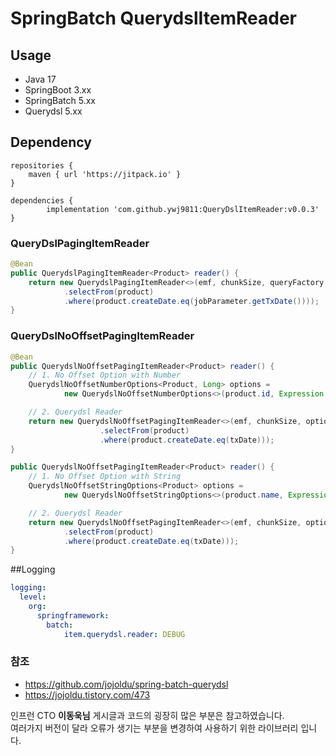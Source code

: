 # SpringBatch QuerydslItemReader

## Usage

- Java 17
- SpringBoot 3.xx
- SpringBatch 5.xx
- Querydsl 5.xx

## Dependency

```
repositories {
    maven { url 'https://jitpack.io' }
}

dependencies {
		implementation 'com.github.ywj9811:QueryDslItemReader:v0.0.3'
}
```
### QueryDslPagingItemReader
```java
@Bean
public QuerydslPagingItemReader<Product> reader() {
    return new QuerydslPagingItemReader<>(emf, chunkSize, queryFactory -> queryFactory
            .selectFrom(product)
            .where(product.createDate.eq(jobParameter.getTxDate())));
}
```

### QueryDslNoOffsetPagingItemReader
```java
@Bean
public QuerydslNoOffsetPagingItemReader<Product> reader() {
    // 1. No Offset Option with Number
    QuerydslNoOffsetNumberOptions<Product, Long> options =
            new QuerydslNoOffsetNumberOptions<>(product.id, Expression.ASC);

    // 2. Querydsl Reader
    return new QuerydslNoOffsetPagingItemReader<>(emf, chunkSize, options, queryFactory -> queryFactory
                    .selectFrom(product)
                    .where(product.createDate.eq(txDate)));
}
```
```java
public QuerydslNoOffsetPagingItemReader<Product> reader() {
    // 1. No Offset Option with String
    QuerydslNoOffsetStringOptions<Product> options =
            new QuerydslNoOffsetStringOptions<>(product.name, Expression.DESC);

    // 2. Querydsl Reader
    return new QuerydslNoOffsetPagingItemReader<>(emf, chunkSize, options, queryFactory -> queryFactory
            .selectFrom(product)
            .where(product.createDate.eq(txDate)));
}
```

##Logging
```yaml
logging:
  level:
    org:
      springframework:
        batch: 
            item.querydsl.reader: DEBUG
```

### 참조
  - https://github.com/jojoldu/spring-batch-querydsl
  - https://jojoldu.tistory.com/473
    
  인프런 CTO **이동욱님** 게시글과 코드의 굉장히 많은 부분은 참고하였습니다.<br>
  여러가지 버전이 달라 오류가 생기는 부분을 변경하여 사용하기 위한 라이브러리 입니다.

